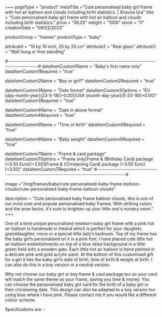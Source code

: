 +++
pageType = "product"
metaTitle ="Cute personalised baby girl frame with hot air balloon and clouds including birth statistics.   | Shauna Gra"
title = "Cute personalised baby girl frame with hot air balloon and clouds including birth statistics."
price = "56.25"
weight = "1000"
stock = "0"
creationDate = "09/02/2023"

productGroup = "frames"
productType = "baby"

attribute1 = "10 by 10 inch, 25 by 25 cm" 
attribute2 = "Real glass"
attribute3 = "Wall hung or free standing"

#---------------------------------------------------------------------------------------------#
dataItemCustom1Name = "Baby's first name only"
dataItemCustom1Required = "true"

dataItemCustom2Name = "Boy or girl?"
dataItemCustom2Required = "true"

dataItemCustom3Name = "Date format"
dataItemCustom3Options = "EU (day-month-year)(23-5-18)[+0.00]|USA (month-day-year)(5-23-18)[+0.00]"
dataItemCustom3Required = "true"

dataItemCustom4Name = "Date in above format"
dataItemCustom4Required = "true"

dataItemCustom5Name = "Time of birth"
dataItemCustom5Required = "true"

dataItemCustom6Name = "Baby weight"
dataItemCustom6Required = "true"

dataItemCustom7Name = "Frame & card package"
dataItemCustom7Options = "Frame only|Frame & (Birthday Card) package (+3.50 Euro)[+3.50]|Frame & (Christening Card) package (+3.50 Euro)[+3.50]"
dataItemCustom7Required = "true"
#---------------------------------------------------------------------------------------------#

image ="/img/frames/baby/cute-personalised-baby-frame-balloon-clouds/cute-personalised-baby-frame-balloon-clouds"

description = "Cute personalised baby frame balloon clouds, this is one of our most cute and popular personalised baby frames. With striking colors and the wow factor, it's sure to brighten up your little one's nursery room."
+++

One of a kind unique personalised newborn baby girl frame with a pink hot air balloon is handmade in Ireland which is perfect for your daughter, granddaughter, niece or a special little lady’s bedroom. Top of my frame has the baby girl’s personalised on it in a pink font. I have placed cute little hot air balloon embellishments on top of a blue skies background in a little green field with a wooden gate. Each little hot air balloon is hand painted in a delicate pink and gold acrylic paint. At the bottom of this customised gift for a girl it has the baby girl’s date of birth, time of birth & weight at birth. I can also do this in a boy version or a neutral version.

Why not choose our baby girl or boy frame & card package too so your card will match the same theme as your frame, saving you time & money. You can choose the personalised baby girl card for the birth of a baby girl or their christening date. This design can also be adapted to a boy version too using blue where I have pink. Please contact me if you would like a different colour scheme.

Specifications are: -
